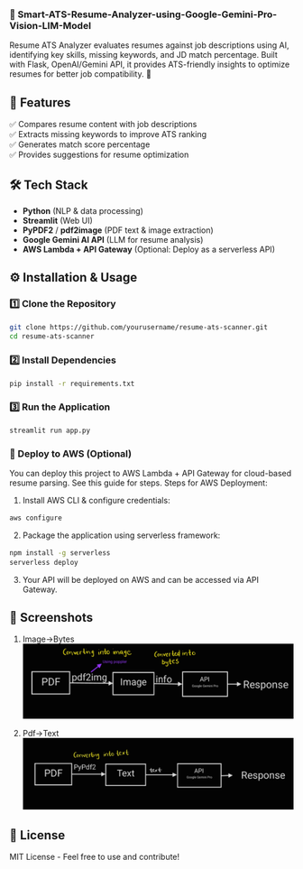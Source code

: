 ### **📌 Smart-ATS-Resume-Analyzer-using-Google-Gemini-Pro-Vision-LIM-Model**  
Resume ATS Analyzer evaluates resumes against job descriptions using AI, identifying key skills, missing keywords, and JD match percentage. Built with Flask, OpenAI/Gemini API, it provides ATS-friendly insights to optimize resumes for better job compatibility. 🚀

## **🚀 Features**  
✅ Compares resume content with job descriptions  
✅ Extracts missing keywords to improve ATS ranking  
✅ Generates match score percentage  
✅ Provides suggestions for resume optimization  

## **🛠️ Tech Stack**  
- **Python** (NLP & data processing)  
- **Streamlit** (Web UI)  
- **PyPDF2** / **pdf2image** (PDF text & image extraction)
- **Google Gemini AI API** (LLM for resume analysis)
- **AWS Lambda + API Gateway** (Optional: Deploy as a serverless API)  

## **⚙️ Installation & Usage**  

### **1️⃣ Clone the Repository**  
```bash
git clone https://github.com/yourusername/resume-ats-scanner.git
cd resume-ats-scanner
```

### **2️⃣ Install Dependencies**  
```bash
pip install -r requirements.txt
```

### **3️⃣ Run the Application**  
```bash
streamlit run app.py
```

### 🔗 Deploy to AWS (Optional)
You can deploy this project to AWS Lambda + API Gateway for cloud-based resume parsing. See this guide for steps.
Steps for AWS Deployment:
1. Install AWS CLI & configure credentials:
```bash
aws configure
```
2. Package the application using serverless framework:
```bash
npm install -g serverless
serverless deploy
```
3. Your API will be deployed on AWS and can be accessed via API Gateway.

## **📸 Screenshots**
1. Image->Bytes
![pdf2img](images/Imagetotext_1.jpg)

2. Pdf->Text
![PyPdf2](images/DirectText_2.jpg)

## **📜 License**
MIT License - Feel free to use and contribute!

